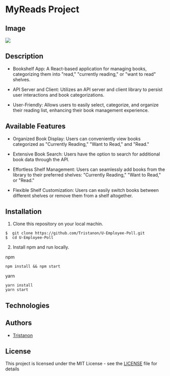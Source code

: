 # MyReads Project

## Image
![](https://user-images.githubusercontent.com/106542253/261502818-4a33062b-20e3-4265-9cc9-ad59abf01ff3.png)

## Description
- Bookshelf App: A React-based application for managing books, categorizing them into "read," "currently reading," or "want to read" shelves.

- API Server and Client: Utilizes an API server and client library to persist user interactions and book categorizations.

- User-Friendly: Allows users to easily select, categorize, and organize their reading list, enhancing their book management experience.

## Available Features
- Organized Book Display: Users can conveniently view books categorized as "Currently Reading," "Want to Read," and "Read."

- Extensive Book Search: Users have the option to search for additional book data through the API.

- Effortless Shelf Management: Users can seamlessly add books from the library to their preferred shelves: "Currently Reading," "Want to Read," or "Read."

- Flexible Shelf Customization: Users can easily switch books between different shelves or remove them from a shelf altogether.

## Installation
1. Clone this repository on your local machin.
```shell
$  git clone https://github.com/Tristanon/U-Employee-Poll.git
$  cd U-Employee-Poll
```

2. Install npm and run locally.
   
npm
```shell
npm install && npm start
```
yarn
```
yarn install
yarn start
```

## Technologies

## Authors
* [Tristanon](https://github.com/Tristanon)

## License

This project is licensed under the MIT License - see the [LICENSE](LICENSE) file for details

